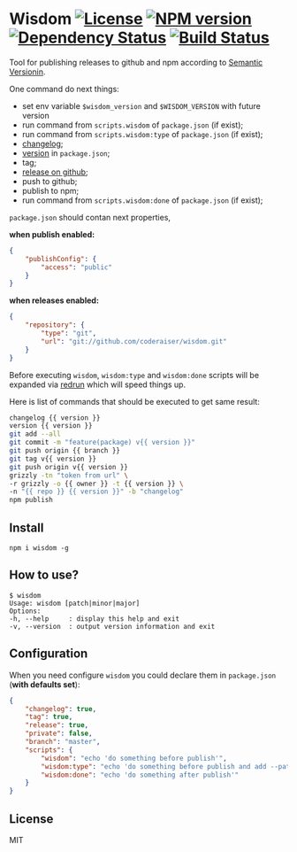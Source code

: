 # Wisdom [![License][LicenseIMGURL]][LicenseURL] [![NPM version][NPMIMGURL]][NPMURL] [![Dependency Status][DependencyStatusIMGURL]][DependencyStatusURL] [![Build Status][BuildStatusIMGURL]][BuildStatusURL]

[NPMIMGURL]: https://img.shields.io/npm/v/wisdom.svg?style=flat
[BuildStatusURL]: https://github.com/coderaiser/wisdom/actions?query=workflow%3A%22Node+CI%22 "Build Status"
[BuildStatusIMGURL]: https://github.com/coderaiser/wisdom/workflows/Node%20CI/badge.svg
[DependencyStatusIMGURL]: https://david-dm.org/coderaiser/wisdom.svg?
[DependencyStatusURL]: https://david-dm.org/coderaiser/wisdom "Dependency Status"
[LicenseIMGURL]: https://img.shields.io/badge/license-MIT-317BF9.svg?style=flat
[NPMURL]: https://npmjs.org/package/wisdom "npm"
[LicenseURL]: https://tldrlegal.com/license/mit-license "MIT License"

Tool for publishing releases to github and npm according to [Semantic Versionin](http://semver.org "Semantic Versioning").

One command do next things:

- set env variable `$wisdom_version` and `$WISDOM_VERSION` with future version
- run command from `scripts.wisdom` of `package.json` (if exist);
- run command from `scripts.wisdom:type` of `package.json` (if exist);
- [changelog](http://github.com/coderaiser/changelog-io "ChangeLog");
- [version](http://github.com/coderaiser/version-io "Version") in `package.json`;
- tag;
- [release on github](https://github.com/coderaiser/node-grizzly "Grizzly");
- push to github;
- publish to npm;
- run command from `scripts.wisdom:done` of `package.json` (if exist);

`package.json` should contan next properties,

**when publish enabled:**

```json
{
    "publishConfig": {
        "access": "public"
    }
}
```

**when releases enabled:**

```json
{
    "repository": {
        "type": "git",
        "url": "git://github.com/coderaiser/wisdom.git"
    }
}

```

Before executing `wisdom`, `wisdom:type` and `wisdom:done` scripts will be expanded via [redrun](https://github.com/coderaiser/redrun) which will speed things up.

Here is list of commands that should be executed to get same result:

```sh
changelog {{ version }}
version {{ version }}
git add --all
git commit -m "feature(package) v{{ version }}"
git push origin {{ branch }}
git tag v{{ version }}
git push origin v{{ version }}
grizzly -tn "token from url" \
-r grizzly -o {{ owner }} -t {{ version }} \
-n "{{ repo }} {{ version }}" -b "changelog"
npm publish
```

## Install

`npm i wisdom -g`

## How to use?

```
$ wisdom
Usage: wisdom [patch|minor|major]
Options:
-h, --help     : display this help and exit
-v, --version  : output version information and exit
```

## Configuration

When you need configure `wisdom` you could declare them in `package.json` (**with defaults set**):

```json
{
    "changelog": true,
    "tag": true,
    "release": true,
    "private": false,
    "branch": "master",
    "scripts": {
        "wisdom": "echo 'do something before publish'",
        "wisdom:type": "echo 'do something before publish and add --patch, --minor or --major argument'",
        "wisdom:done": "echo 'do something after publish'"
    }
}
```

## License

MIT
